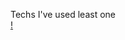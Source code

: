 Techs I've used least one <br/>
[! ](http://img.shields.io/badge/UnrealEngine-0E1128?style=falt-square&logo=UnrealEngine&logoColor=white)
